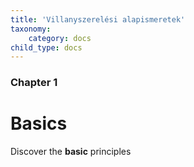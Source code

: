 ```yaml
---
title: 'Villanyszerelési alapismeretek'
taxonomy:
    category: docs
child_type: docs
---
```


### Chapter 1

# Basics

Discover the **basic** principles
